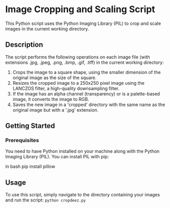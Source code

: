 # Image Cropping and Scaling Script

This Python script uses the Python Imaging Library (PIL) to crop and scale images in the current working directory.

## Description

The script performs the following operations on each image file (with extensions .jpg, .jpeg, .png, .bmp, .gif, .tiff) in the current working directory:

1. Crops the image to a square shape, using the smaller dimension of the original image as the size of the square.
2. Resizes the cropped image to a 250x250 pixel image using the LANCZOS filter, a high-quality downsampling filter.
3. If the image has an alpha channel (transparency) or is a palette-based image, it converts the image to RGB.
4. Saves the new image in a 'cropped' directory with the same name as the original image but with a '.jpg' extension.

## Getting Started

### Prerequisites

You need to have Python installed on your machine along with the Python Imaging Library (PIL). You can install PIL with pip:

in bash
pip install pillow

## Usage

To use this script, simply navigate to the directory containing your images and run the script:
```python cropdeez.py```
